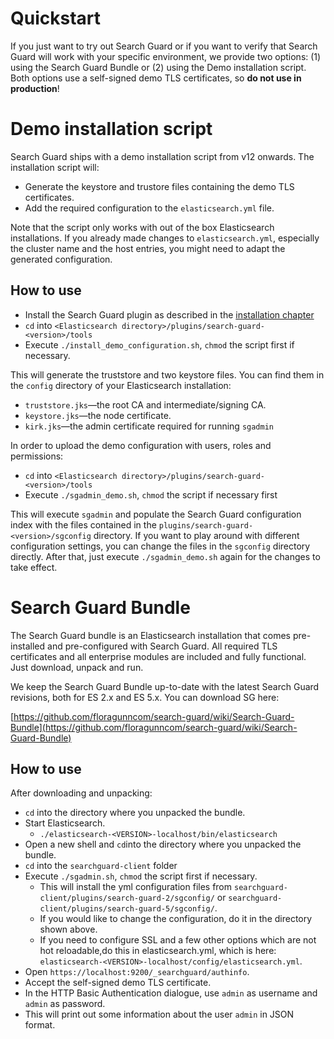 <!---
Copryight 2016 floragunn GmbH
-->

# Quickstart

If you just want to try out Search Guard or if you want to verify that Search Guard will work with your specific environment, we provide two options: (1) using the Search Guard Bundle or (2) using the Demo installation script. Both options use a self-signed demo TLS certificates, so **do not use in production**!

# Demo installation script

Search Guard ships with a demo installation script from v12 onwards. The installation script will:

* Generate the keystore and trustore files containing the demo TLS certificates.
* Add the required configuration to the ``elasticsearch.yml`` file.

Note that the script only works with out of the box Elasticsearch installations. If you already made changes to ``elasticsearch.yml``, especially the cluster name and the host entries, you might need to adapt the generated configuration.

## How to use

* Install the Search Guard plugin as described in the [installation chapter](installation.md)
* ``cd`` into ``<Elasticsearch directory>/plugins/search-guard-<version>/tools``
* Execute ``./install_demo_configuration.sh``, ``chmod`` the script first if necessary.

This will generate the truststore and two keystore files. You can find them in the ``config`` directory of your Elasticsearch installation:

* ``truststore.jks``—the root CA and intermediate/signing CA.
* ``keystore.jks``—the node certificate. 
* ``kirk.jks``—the admin certificate required for running ``sgadmin``

In order to upload the demo configuration with users, roles and permissions:

* ``cd`` into ``<Elasticsearch directory>/plugins/search-guard-<version>/tools``
* Execute ``./sgadmin_demo.sh``, ``chmod`` the script if necessary first

This will execute ``sgadmin`` and populate the Search Guard configuration index with the files contained in the ``plugins/search-guard-<version>/sgconfig`` directory. If you want to play around with different configuration settings, you can change the files in the ``sgconfig`` directory directly. After that, just execute ``./sgadmin_demo.sh`` again for the changes to take effect.

# Search Guard Bundle

The Search Guard bundle is an Elasticsearch installation that comes pre-installed and pre-configured with Search Guard. All required TLS certificates and all enterprise modules are included and fully functional. Just download, unpack and run.

We keep the Search Guard Bundle up-to-date with the latest Search Guard revisions, both for ES 2.x and ES 5.x. You can download SG here:

[https://github.com/floragunncom/search-guard/wiki/Search-Guard-Bundle](https://github.com/floragunncom/search-guard/wiki/Search-Guard-Bundle)

## How to use

After downloading and unpacking:

* ``cd`` into the directory where you unpacked the bundle.
* Start Elasticsearch. 
  * ``./elasticsearch-<VERSION>-localhost/bin/elasticsearch`` 
* Open a new shell and ``cd``into the directory where you unpacked the bundle.
* ``cd`` into the ``searchguard-client`` folder
* Execute ``./sgadmin.sh``, ``chmod`` the script first if necessary.
  * This will install the yml configuration files from ``searchguard-client/plugins/search-guard-2/sgconfig/`` or ``searchguard-client/plugins/search-guard-5/sgconfig/``.
  * If you would like to change the configuration, do it in the directory shown above.
  * If you need to configure SSL and a few other options which are not hot reloadable,do this in elasticsearch.yml, which is here: ``elasticsearch-<VERSION>-localhost/config/elasticsearch.yml``.
* Open ``https://localhost:9200/_searchguard/authinfo``.
* Accept the self-signed demo TLS certificate.
* In the HTTP Basic Authentication dialogue, use ``admin`` as username and ``admin`` as password.
* This will print out some information about the user ``admin`` in JSON format.